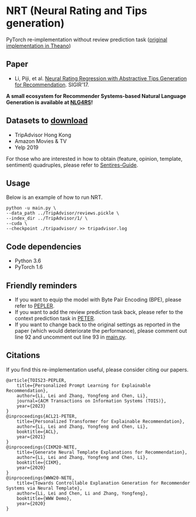# NRT (Neural Rating and Tips generation)
PyTorch re-implementation without review prediction task ([original implementation in Theano](https://github.com/lipiji/NRT-theano))

## Paper
- Li, Piji, et al. [Neural Rating Regression with Abstractive Tips Generation for Recommendation](http://lipiji.com/docs/li2017neural.pdf). SIGIR'17.

**A small ecosystem for Recommender Systems-based Natural Language Generation is available at [NLG4RS](https://github.com/lileipisces/NLG4RS)!**

## Datasets to [download](https://drive.google.com/drive/folders/1yB-EFuApAOJ0RzTI0VfZ0pignytguU0_?usp=sharing)
- TripAdvisor Hong Kong
- Amazon Movies & TV
- Yelp 2019

For those who are interested in how to obtain (feature, opinion, template, sentiment) quadruples, please refer to [Sentires-Guide](https://github.com/lileipisces/Sentires-Guide).

## Usage
Below is an example of how to run NRT.
```
python -u main.py \
--data_path ../TripAdvisor/reviews.pickle \
--index_dir ../TripAdvisor/1/ \
--cuda \
--checkpoint ./tripadvisor/ >> tripadvisor.log
```

## Code dependencies
- Python 3.6
- PyTorch 1.6

## Friendly reminders
- If you want to equip the model with Byte Pair Encoding (BPE), please refer to [PEPLER](https://github.com/lileipisces/PEPLER).
- If you want to add the review prediction task back, please refer to the context prediction task in [PETER](https://github.com/lileipisces/PETER).
- If you want to change back to the original settings as reported in the paper (which would deteriorate the performance), please comment out line 92 and uncomment out line 93 in [main.py](main.py).

## Citations
If you find this re-implementation useful, please consider citing our papers.
```
@article{TOIS23-PEPLER,
	title={Personalized Prompt Learning for Explainable Recommendation},
	author={Li, Lei and Zhang, Yongfeng and Chen, Li},
	journal={ACM Transactions on Information Systems (TOIS)},
	year={2023}
}
@inproceedings{ACL21-PETER,
	title={Personalized Transformer for Explainable Recommendation},
	author={Li, Lei and Zhang, Yongfeng and Chen, Li},
	booktitle={ACL},
	year={2021}
}
@inproceedings{CIKM20-NETE,
	title={Generate Neural Template Explanations for Recommendation},
	author={Li, Lei and Zhang, Yongfeng and Chen, Li},
	booktitle={CIKM},
	year={2020}
}
@inproceedings{WWW20-NETE,
	title={Towards Controllable Explanation Generation for Recommender Systems via Neural Template},
	author={Li, Lei and Chen, Li and Zhang, Yongfeng},
	booktitle={WWW Demo},
	year={2020}
}
```
